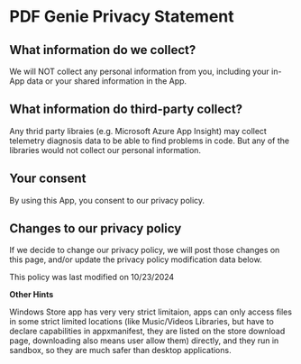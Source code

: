 # PDF Genie Privacy Statement

## What information do we collect?
We will NOT collect any personal information from you, including your in-App data or your shared information in the App.

## What information do third-party collect?
Any thrid party libraies (e.g. Microsoft Azure App Insight) may collect telemetry diagnosis data to be able to find problems in code. But any of the libraries would not collect our personal information.

## Your consent
By using this App, you consent to our privacy policy.

## Changes to our privacy policy
If we decide to change our privacy policy, we will post those changes on this page, and/or update the privacy policy modification data below.

This policy was last modified on 10/23/2024
 

 

**Other Hints**

Windows Store app has very very strict limitaion, apps can only access files in some strict limited locations (like  Music/Videos Libraries, but have to declare capabilities in appxmanifest, they are listed on the store download page, downloading also means user allow them)  directly, and they run in sandbox, so they are much safer than desktop applications.